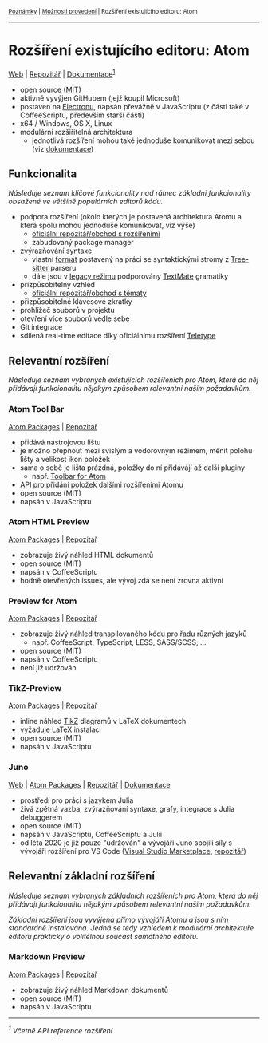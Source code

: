 <sub>[Poznámky](../README.md)
| [Možnosti provedení](README.md)
| Rozšíření existujícího editoru: Atom
<sub>

---

# Rozšíření existujícího editoru: Atom

[Web](https://atom.io)
| [Repozitář](https://github.com/atom/atom)
| [Dokumentace](https://atom.io/docs)<sup>[1](#note-1)</sup>

- open source (MIT)
- aktivně vyvýjen GitHubem (jejž koupil Microsoft)
- postaven na [Electronu](electron.md), napsán převážně v JavaScriptu (z části
    také v CoffeeScriptu, především starší části)
- x64 / Windows, OS X, Linux
- modulární rozšiřitelná architektura
    - jednotlivá rozšíření mohou také jednoduše komunikovat mezi sebou (viz
        [dokumentace](
        https://flight-manual.atom.io/behind-atom/sections/interacting-with-other-packages-via-services/))

## Funkcionalita

*Následuje seznam klíčové funkcionality nad rámec základní funkcionality
obsažené ve většině populárních editorů kódu.*

- podpora rozšíření (okolo kterých je postavená architektura Atomu a která spolu
    mohou jednoduše komunikovat, viz výše)
    - [oficiální repozitář/obchod s rozšířeními](https://atom.io/packages)
    - zabudovaný package manager
- zvýrazňování syntaxe
    - vlastní [formát](
        https://flight-manual.atom.io/hacking-atom/sections/creating-a-grammar/)
        postavený na práci se syntaktickými stromy z [Tree-sitter](
        http://tree-sitter.github.io/tree-sitter/) parseru
    - dále jsou v [legacy režimu](
        https://flight-manual.atom.io/hacking-atom/sections/creating-a-legacy-textmate-grammar/)
        podporovány [TextMate](
        https://macromates.com/manual/en/language_grammars) gramatiky
- přizpůsobitelný vzhled
    - [oficiální repozitář/obchod s tématy](https://atom.io/themes)
- přizpůsobitelné klávesové zkratky
- prohlížeč souborů v projektu
- otevření více souborů vedle sebe
- Git integrace
- sdílená real-time editace díky oficiálnímu rozšíření [Teletype](https://teletype.atom.io)

## Relevantní rozšíření

*Následuje seznam vybraných existujících rozšířeních pro Atom, která do něj
přidávají funkcionalitu nějakým způsobem relevantní našim požadavkům.*

### Atom Tool Bar

[Atom Packages](https://atom.io/packages/tool-bar)
| [Repozitář](https://github.com/suda/tool-bar)

- přidává nástrojovou lištu
- je možno přepnout mezi svislým a vodorovným režimem, měnit polohu lišty a
    velikost ikon položek
- sama o sobě je lišta prázdná, položky do ní přidávájí až další pluginy
    - např. [Toolbar for Atom](https://atom.io/packages/tool-bar-atom)
- [API](https://github.com/suda/tool-bar#integrating-instructions) pro přidání
    položek dalšími rozšířeními Atomu
- open source (MIT)
- napsán v JavaScriptu

### Atom HTML Preview

[Atom Packages](https://atom.io/packages/atom-html-preview)
| [Repozitář](https://github.com/harmsk/atom-html-preview)

- zobrazuje živý náhled HTML dokumentů
- open source (MIT)
- napsán v CoffeeScriptu
- hodně otevřených issues, ale vývoj zdá se není zrovna aktivní

### Preview for Atom

[Atom Packages](https://atom.io/packages/preview)
| [Repozitář](https://github.com/Glavin001/atom-preview)

- zobrazuje živý náhled transpilovaného kódu pro řadu různých jazyků
    - např. CoffeeScript, TypeScript, LESS, SASS/SCSS, ...
- open source (MIT)
- napsán v CoffeeScriptu
- není již udržován

### TikZ-Preview

[Atom Packages](https://atom.io/packages/tikz-preview)
| [Repozitář](https://github.com/PhilippImhof/tikz-preview)

- inline náhled [TikZ](https://texample.net/tikz/examples/) diagramů v LaTeX
    dokumentech
- vyžaduje LaTeX instalaci
- open source (MIT)
- napsán v JavaScriptu

### Juno

[Web](https://junolab.org)
| [Atom Packages](https://atom.io/packages/uber-juno)
| [Repozitář](https://github.com/JunoLab/atom-julia-client)
| [Dokumentace](http://docs.junolab.org/latest/)

- prostředí pro práci s jazykem Julia
- živá zpětná vazba, zvýrazňování syntaxe, grafy, integrace s Julia debuggerem
- open source (MIT)
- napsán v JavaScriptu, CoffeeScriptu a Julii
- od léta 2020 je již pouze "udržován" a vývojáři Juno spojili síly s vývojáři
    rozšíření pro VS Code ([Visual Studio Marketplace](
    https://marketplace.visualstudio.com/items?itemName=julialang.language-julia
    ), [repozitář](https://github.com/julia-vscode/julia-vscode))

## Relevantní základní rozšíření

*Následuje seznam vybraných základních rozšířeních pro Atom, která do něj
přidávají funkcionalitu nějakým způsobem relevantní našim požadavkům.*

*Základní rozšíření jsou vyvýjena přímo vývojáři Atomu a jsou s ním standardně
instalována. Jedná se tedy vzhledem k modulární architektuře editoru prakticky o
volitelnou součást samotného editoru.*

### Markdown Preview

[Atom Packages](https://atom.io/packages/markdown-preview)
| [Repozitář](https://github.com/atom/markdown-preview)

- zobrazuje živý náhled Markdown dokumentů
- open source (MIT)
- napsán v JavaScriptu

---

*<a name="note-1"></a><sup>1</sup> Včetně API reference rozšíření*
